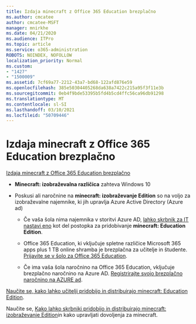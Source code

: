 ```yaml
---
title: Izdaja minecraft z Office 365 Education brezplačno
ms.author: cmcatee
author: cmcatee-MSFT
manager: mnirkhe
ms.date: 04/21/2020
ms.audience: ITPro
ms.topic: article
ms.service: o365-administration
ROBOTS: NOINDEX, NOFOLLOW
localization_priority: Normal
ms.custom:
- "1427"
- "1500009"
ms.assetid: 7cf69a77-2212-43a7-bd68-122afd876e59
ms.openlocfilehash: 385e50304405268da638a7422c215a95f3f11e3b
ms.sourcegitcommit: 0eb4f9bde53395b5fd4b5cd4ffc56ca96db91298
ms.translationtype: MT
ms.contentlocale: sl-SI
ms.lasthandoff: 03/10/2021
ms.locfileid: "50709446"
---
```

# <a name="minecraft-edition-with-office-365-education-for-free"></a>Izdaja minecraft z Office 365 Education brezplačno

[Izdaja minecraft z Office 365 Education brezplačno](https://docs.microsoft.com/education/windows/get-minecraft-for-education)
  
- **Minecraft: izobraževalna različica** zahteva Windows 10

- Poskusi ali naročnine na **minecraft: izobraževanje Edition** so na voljo za izobraževalne najemnike, ki jih upravlja Azure Active Directory (Azure ad)

  - Če vaša šola nima najemnika v storitvi Azure AD, [lahko skrbnik za IT nastavi eno](https://docs.microsoft.com/education/windows/school-get-minecraft) kot del postopka za pridobivanje **minecraft: Education Edition**.

  - Office 365 Education, ki vključuje spletne različice Microsoft 365 apps plus 1 TB online shramba je brezplačna za učitelje in študente. [Prijavite se v šolo za Office 365 Education](https://www.microsoft.com/education/products/office).

  - Če ima vaša šola naročnino na Office 365 Education, vključuje brezplačno naročnino na Azure AD. [Registrirajte svojo brezplačno naročnino na AZURE ad](https://msdn.microsoft.com/library/windows/hardware/mt703369%28v=vs.85%29.aspx).

[Naučite se, kako lahko učitelji pridobijo in distribuirajo minecraft: Education Edition](https://docs.microsoft.com/education/windows/teacher-get-minecraft).
  
Naučite se, [Kako lahko skrbniki pridobijo in distribuirajo minecraft: izobraževanje Edition](https://docs.microsoft.com/education/windows/school-get-minecraft)in kako upravljati dovoljenja za minecraft.